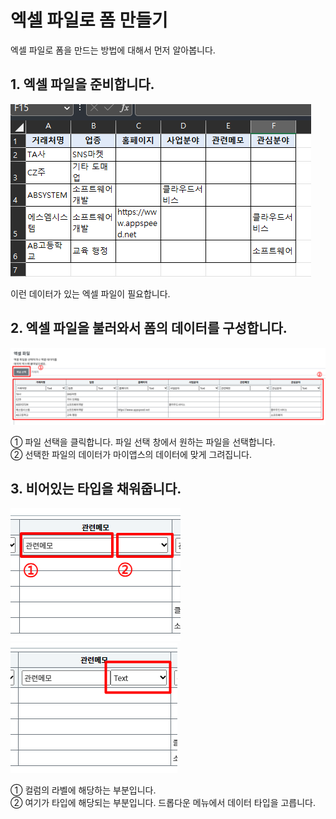 # 엑셀 파일로 폼 만들기
엑셀 파일로 폼을 만드는 방법에 대해서 먼저 알아봅니다.

## 1. 엑셀 파일을 준비합니다.

![엑셀 파일을 준비합니다](/media/image25.png)

이런 데이터가 있는 엑셀 파일이 필요합니다.

## 2. 엑셀 파일을 불러와서 폼의 데이터를 구성합니다.

![엑셀 파일을 불러와서 폼의 데이터를 구성합니다](/media/image26.png)

①	파일 선택을 클릭합니다. 파일 선택 창에서 원하는 파일을 선택합니다.<br>
②	선택한 파일의 데이터가 마이앱스의 데이터에 맞게 그려집니다.

## 3. 비어있는 타입을 채워줍니다.

![컬럼 라벨과 타입](/media/image27.png)
![비어있는 타입을 채워줍니다](/media/image28.png)

①	컬럼의 라벨에 해당하는 부분입니다.<br>
②	여기가 타입에 해당되는 부분입니다. 드롭다운 메뉴에서 데이터 타입을 고릅니다.
